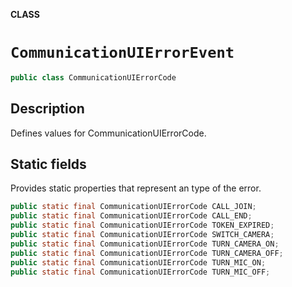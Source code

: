 **CLASS**

# `CommunicationUIErrorEvent`

```java
public class CommunicationUIErrorCode
```

## Description

Defines values for CommunicationUIErrorCode.

## Static fields

Provides static properties that represent an type of the error.

```java
public static final CommunicationUIErrorCode CALL_JOIN;
public static final CommunicationUIErrorCode CALL_END;
public static final CommunicationUIErrorCode TOKEN_EXPIRED;
public static final CommunicationUIErrorCode SWITCH_CAMERA;
public static final CommunicationUIErrorCode TURN_CAMERA_ON;
public static final CommunicationUIErrorCode TURN_CAMERA_OFF;
public static final CommunicationUIErrorCode TURN_MIC_ON;
public static final CommunicationUIErrorCode TURN_MIC_OFF;
```
       